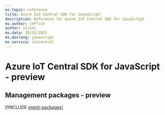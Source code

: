 ```yaml
---
ms.topic: reference
title: Azure IoT Central SDK for JavaScript
description: Reference for Azure IoT Central SDK for JavaScript
ms.author: jeffish
author: xirzec
ms.data: 10/31/2022
ms.devlang: javascript
ms.service: iotcentral
---
```

# Azure IoT Central SDK for JavaScript - preview

## Management packages - preview
[!INCLUDE [mgmt-packages](iot-central-mgmt-index.md)]